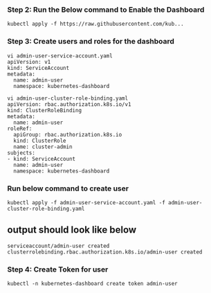 ### Step 2: Run the Below command to Enable the Dashboard ##
```
kubectl apply -f https://raw.githubusercontent.com/kub...
```
### Step 3: Create users and roles for the dashboard ##

```
vi admin-user-service-account.yaml 
apiVersion: v1
kind: ServiceAccount
metadata:
  name: admin-user
  namespace: kubernetes-dashboard
```
```
vi admin-user-cluster-role-binding.yaml
apiVersion: rbac.authorization.k8s.io/v1
kind: ClusterRoleBinding
metadata:
  name: admin-user
roleRef:
  apiGroup: rbac.authorization.k8s.io
  kind: ClusterRole
  name: cluster-admin
subjects:
- kind: ServiceAccount
  name: admin-user
  namespace: kubernetes-dashboard
```

### Run below command to create user ###
```
kubectl apply -f admin-user-service-account.yaml -f admin-user-cluster-role-binding.yaml
```
## output should look like below ###
```
serviceaccount/admin-user created
clusterrolebinding.rbac.authorization.k8s.io/admin-user created
```
### Step 4: Create Token for user ###
```
kubectl -n kubernetes-dashboard create token admin-user
```

